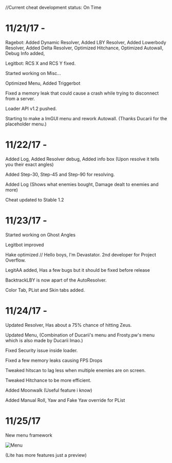//Current cheat development status: On Time

# 11/21/17 -
Ragebot: Added Dynamic Resolver, Added LBY Resolver, Added Lowerbody Resolver, Added Delta Resolver, Optimized Hitchance, Optimized Autowall, Debug Info added, 

Legitbot: RCS X and RCS Y fixed.

Started working on Misc...

Optimized Menu, Added Triggerbot 

Fixed a memory leak that could cause a crash while trying to disconnect from a server.

Loader API v1.2 pushed.

Starting to make a ImGUI menu and rework Autowall. (Thanks Ducarii for the placeholder menu.)

# 11/22/17 -
Added Log, Added Resolver debug, Added info box (Upon resolve it tells you their exact angles)

Added Step-30, Step-45 and Step-90 for resolving.

Added Log (Shows what enemies bought, Damage dealt to enemies and more)

Cheat updated to Stable 1.2

# 11/23/17 -
Started working on Ghost Angles

Legitbot improved

Hake optimized
// Hello boys, I'm Devastator. 2nd developer for Project Overflow.

LegitAA added, Has a few bugs but it should be fixed before release

BacktrackLBY is now apart of the AutoResolver.

Color Tab, PList and Skin tabs added.
# 11/24/17 -

Updated Resolver, Has about a 75% chance of hitting Zeus.

Updated Menu, (Combination of Ducarii's menu and Frosty.pw's menu which is also made by Ducarii lmao.)

Fixed Security issue inside loader.

Fixed a few memory leaks causing FPS Drops

Tweaked hitscan to lag less when multiple enemies are on screen.

Tweaked Hitchance to be more efficient.

Added Moonwalk (Useful feature i know)

Added Manual Roll, Yaw and Fake Yaw override for PList

# 11/25/17

New menu framework

![Menu](https://image.prntscr.com/image/NZ50831iSjCdxMT5oo42Aw.png "Optional title")

(Lite has more features just a preview)
